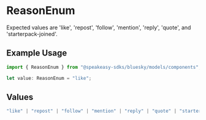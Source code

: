 # ReasonEnum

Expected values are 'like', 'repost', 'follow', 'mention', 'reply', 'quote', and 'starterpack-joined'.

## Example Usage

```typescript
import { ReasonEnum } from "@speakeasy-sdks/bluesky/models/components";

let value: ReasonEnum = "like";
```

## Values

```typescript
"like" | "repost" | "follow" | "mention" | "reply" | "quote" | "starterpack-joined"
```
